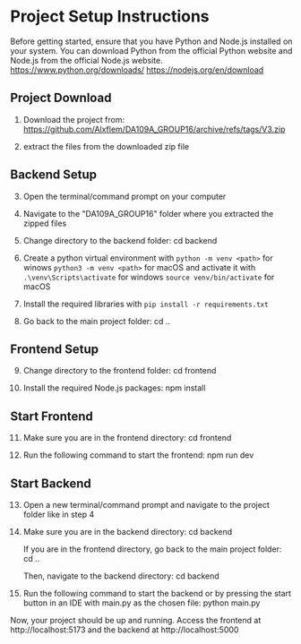 # Project Setup Instructions

Before getting started, ensure that you have Python and Node.js installed on your system. You can download Python from the official Python website and Node.js from the official Node.js website.
https://www.python.org/downloads/ 
https://nodejs.org/en/download 

## Project Download

1. Download the project from: https://github.com/Alxflem/DA109A_GROUP16/archive/refs/tags/V3.zip

2. extract the files from the downloaded zip file

## Backend Setup

3. Open the terminal/command prompt on your computer
4. Navigate to the "DA109A_GROUP16" folder where you extracted the zipped files
5. Change directory to the backend folder: cd backend
6. Create a python virtual environment with
```python -m venv <path>``` for winows
```python3 -m venv <path>``` for macOS
and activate it with
```.\venv\Scripts\activate``` for windows
```source venv/bin/activate``` for macOS

7. Install the required libraries with
	```pip install -r requirements.txt```

8. Go back to the main project folder: cd ..

## Frontend Setup

9. Change directory to the frontend folder: cd frontend

10. Install the required Node.js packages: npm install

## Start Frontend

11. Make sure you are in the frontend directory: cd frontend

12. Run the following command to start the frontend: npm run dev

## Start Backend

13. Open a new terminal/command prompt and navigate to the project folder like in step 4

14. Make sure you are in the backend directory: cd backend

    If you are in the frontend directory, go back to the main project folder: cd ..

    Then, navigate to the backend directory: cd backend

15. Run the following command to start the backend or by pressing the start button in an IDE with main.py as the chosen file: python main.py

Now, your project should be up and running. Access the frontend at http://localhost:5173 and the backend at http://localhost:5000
